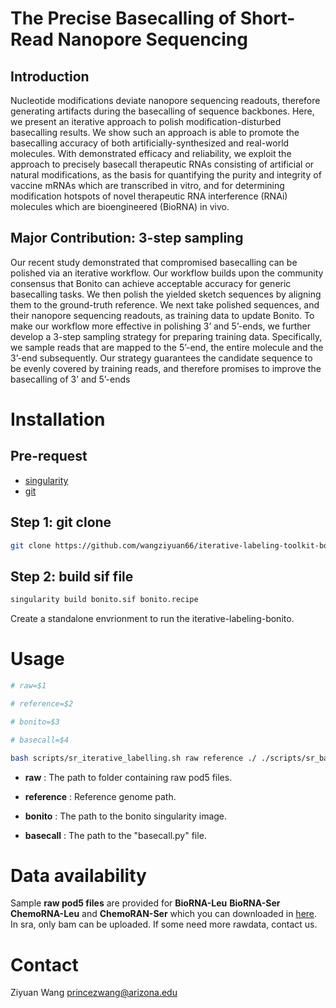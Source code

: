 # The Precise Basecalling of Short-Read Nanopore Sequencing

## Introduction

Nucleotide modifications deviate nanopore sequencing readouts, therefore generating artifacts during the basecalling of sequence backbones. Here, we present an iterative approach to polish modification-disturbed basecalling results. We show such an approach is able to promote the basecalling accuracy of both artificially-synthesized and real-world molecules. With demonstrated efficacy and reliability, we exploit the approach to precisely basecall therapeutic RNAs consisting of artificial or natural modifications, as the basis for quantifying the purity and integrity of vaccine mRNAs which are transcribed in vitro, and for determining modification hotspots of novel therapeutic RNA interference (RNAi) molecules which are bioengineered (BioRNA) in vivo.

## Major Contribution: 3-step sampling

Our recent study demonstrated that compromised basecalling can be polished via an iterative workflow. Our workflow builds upon the community consensus that Bonito can achieve acceptable accuracy for generic basecalling tasks. We then polish the yielded sketch sequences by aligning them to the ground-truth reference. We next take polished sequences, and their nanopore sequencing readouts, as training data to update Bonito. To make our workflow more effective in polishing 3’ and 5’-ends, we further develop a 3-step sampling strategy for preparing training data. Specifically, we sample reads that are mapped to the 5’-end, the entire molecule and the 3’-end subsequently. Our strategy guarantees the candidate sequence to be evenly covered by training reads, and therefore promises to improve the basecalling of 3’ and 5’-ends

# Installation

## Pre-request

+ [singularity](https://docs.sylabs.io/guides/3.0/user-guide/index.html)
+ [git](https://git-scm.com/) 

## Step 1: git clone

```bash
git clone https://github.com/wangziyuan66/iterative-labeling-toolkit-bonito
```

## Step 2: build sif file

```bash
singularity build bonito.sif bonito.recipe
```

Create a standalone envrionment to run the iterative-labeling-bonito.

# Usage

```bash
# raw=$1

# reference=$2

# bonito=$3

# basecall=$4

bash scripts/sr_iterative_labelling.sh raw reference ./ ./scripts/sr_basecall.py
```

+ **raw** : The path to folder containing raw pod5 files.

+ **reference** : Reference genome path.

+ **bonito** : The path to the bonito singularity image.

+ **basecall** : The path to the "basecall.py" file.

# Data availability

Sample **raw pod5 files** are provided for **BioRNA-Leu** **BioRNA-Ser** **ChemoRNA-Leu** and **ChemoRAN-Ser** which you can downloaded in [here](example/bioRNA). In sra, only bam can be uploaded. If some need more rawdata, contact us. 

# Contact

Ziyuan Wang princezwang@arizona.edu

